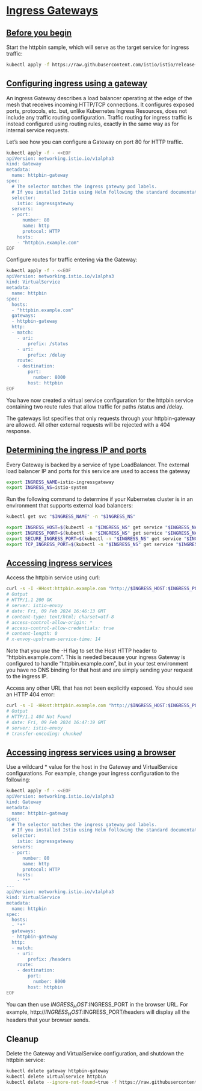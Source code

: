 # [Ingress Gateways](https://istio.io/latest/docs/tasks/traffic-management/ingress/ingress-control)

## [Before you begin](https://istio.io/latest/docs/tasks/traffic-management/ingress/ingress-control/#before-you-begin)

Start the httpbin sample, which will serve as the target service for ingress traffic:

```bash
kubectl apply -f https://raw.githubusercontent.com/istio/istio/release-1.20/samples/httpbin/httpbin.yaml
```

## [Configuring ingress using a gateway](https://istio.io/latest/docs/tasks/traffic-management/ingress/ingress-control/#configuring-ingress-using-a-gateway)

An ingress Gateway describes a load balancer operating at the edge of the mesh that receives incoming HTTP/TCP connections. It configures exposed ports, protocols, etc. but, unlike Kubernetes Ingress Resources, does not include any traffic routing configuration. Traffic routing for ingress traffic is instead configured using routing rules, exactly in the same way as for internal service requests.

Let’s see how you can configure a Gateway on port 80 for HTTP traffic.

```bash
kubectl apply -f - <<EOF
apiVersion: networking.istio.io/v1alpha3
kind: Gateway
metadata:
  name: httpbin-gateway
spec:
  # The selector matches the ingress gateway pod labels.
  # If you installed Istio using Helm following the standard documentation, this would be "istio=ingress"
  selector:
    istio: ingressgateway
  servers:
  - port:
      number: 80
      name: http
      protocol: HTTP
    hosts:
    - "httpbin.example.com"
EOF

```

Configure routes for traffic entering via the Gateway:

```bash
kubectl apply -f - <<EOF
apiVersion: networking.istio.io/v1alpha3
kind: VirtualService
metadata:
  name: httpbin
spec:
  hosts:
  - "httpbin.example.com"
  gateways:
  - httpbin-gateway
  http:
  - match:
    - uri:
        prefix: /status
    - uri:
        prefix: /delay
    route:
    - destination:
        port:
          number: 8000
        host: httpbin
EOF

```

You have now created a virtual service configuration for the httpbin service containing two route rules that allow traffic for paths /status and /delay.

The gateways list specifies that only requests through your httpbin-gateway are allowed. All other external requests will be rejected with a 404 response.

## [Determining the ingress IP and ports](https://istio.io/latest/docs/tasks/traffic-management/ingress/ingress-control/#configuring-ingress-using-a-gateway)

Every Gateway is backed by a service of type LoadBalancer. The external load balancer IP and ports for this service are used to access the gateway

```bash
export INGRESS_NAME=istio-ingressgateway
export INGRESS_NS=istio-system
```

Run the following command to determine if your Kubernetes cluster is in an environment that supports external load balancers:

```bash
kubectl get svc "$INGRESS_NAME" -n "$INGRESS_NS"
```

```bash
export INGRESS_HOST=$(kubectl -n "$INGRESS_NS" get service "$INGRESS_NAME" -o jsonpath='{.status.loadBalancer.ingress[0].ip}')
export INGRESS_PORT=$(kubectl -n "$INGRESS_NS" get service "$INGRESS_NAME" -o jsonpath='{.spec.ports[?(@.name=="http2")].port}')
export SECURE_INGRESS_PORT=$(kubectl -n "$INGRESS_NS" get service "$INGRESS_NAME" -o jsonpath='{.spec.ports[?(@.name=="https")].port}')
export TCP_INGRESS_PORT=$(kubectl -n "$INGRESS_NS" get service "$INGRESS_NAME" -o jsonpath='{.spec.ports[?(@.name=="tcp")].port}')

```

## [Accessing ingress services](https://istio.io/latest/docs/tasks/traffic-management/ingress/ingress-control/#accessing-ingress-services)

Access the httpbin service using curl:

```bash
curl -s -I -HHost:httpbin.example.com "http://$INGRESS_HOST:$INGRESS_PORT/status/200"
# Output
# HTTP/1.1 200 OK
# server: istio-envoy
# date: Fri, 09 Feb 2024 16:46:13 GMT
# content-type: text/html; charset=utf-8
# access-control-allow-origin: *
# access-control-allow-credentials: true
# content-length: 0
# x-envoy-upstream-service-time: 14
```

Note that you use the -H flag to set the Host HTTP header to “httpbin.example.com”. This is needed because your ingress Gateway is configured to handle “httpbin.example.com”, but in your test environment you have no DNS binding for that host and are simply sending your request to the ingress IP.

Access any other URL that has not been explicitly exposed. You should see an HTTP 404 error:

```bash
curl -s -I -HHost:httpbin.example.com "http://$INGRESS_HOST:$INGRESS_PORT/headers"
# Output
# HTTP/1.1 404 Not Found
# date: Fri, 09 Feb 2024 16:47:19 GMT
# server: istio-envoy
# transfer-encoding: chunked

```

## [Accessing ingress services using a browser](https://istio.io/latest/docs/tasks/traffic-management/ingress/ingress-control/#accessing-ingress-services-using-a-browser)

Use a wildcard * value for the host in the Gateway and VirtualService configurations. For example, change your ingress configuration to the following:

```bash
kubectl apply -f - <<EOF
apiVersion: networking.istio.io/v1alpha3
kind: Gateway
metadata:
  name: httpbin-gateway
spec:
  # The selector matches the ingress gateway pod labels.
  # If you installed Istio using Helm following the standard documentation, this would be "istio=ingress"
  selector:
    istio: ingressgateway
  servers:
  - port:
      number: 80
      name: http
      protocol: HTTP
    hosts:
    - "*"
---
apiVersion: networking.istio.io/v1alpha3
kind: VirtualService
metadata:
  name: httpbin
spec:
  hosts:
  - "*"
  gateways:
  - httpbin-gateway
  http:
  - match:
    - uri:
        prefix: /headers
    route:
    - destination:
        port:
          number: 8000
        host: httpbin
EOF

```

You can then use $INGRESS_HOST:$INGRESS_PORT in the browser URL. For example, http://$INGRESS_HOST:$INGRESS_PORT/headers will display all the headers that your browser sends.

## Cleanup

Delete the Gateway and VirtualService configuration, and shutdown the httpbin service:

```bash
kubectl delete gateway httpbin-gateway
kubectl delete virtualservice httpbin
kubectl delete --ignore-not-found=true -f https://raw.githubusercontent.com/istio/istio/release-1.20/samples/httpbin/httpbin.yaml

```